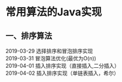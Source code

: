 #  常用算法的Java实现

## 一、排序算法

 2019-03-29    选择排序和冒泡排序实现 <br>
 2019-03-31    冒泡算法优化(最优为O(n)) <br>
 2019-04-01    插入排序实现（直接插入,二分插入）<br> 
 2019-04-02    插入排序实现（单链表插入，希尔）<br>